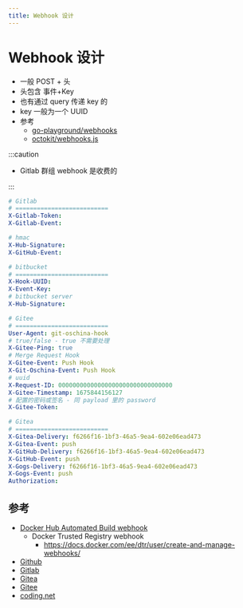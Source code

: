 ```yaml
---
title: Webhook 设计
---
```


# Webhook 设计

- 一般 POST + 头
- 头包含 事件+Key
- 也有通过 query 传递 key 的
- key 一般为一个 UUID
- 参考
  - [go-playground/webhooks](https://github.com/go-playground/webhooks)
  - [octokit/webhooks.js](https://github.com/octokit/webhooks.js)

:::caution

- Gitlab 群组 webhook 是收费的

:::

```yaml
# Gitlab
# ==========================
X-Gitlab-Token:
X-Gitlab-Event:

# hmac
X-Hub-Signature:
X-GitHub-Event:

# bitbucket
# ==========================
X-Hook-UUID:
X-Event-Key:
# bitbucket server
X-Hub-Signature:

# Gitee
# ==========================
User-Agent: git-oschina-hook
# true/false - true 不需要处理
X-Gitee-Ping: true
# Merge Request Hook
X-Gitee-Event: Push Hook
X-Git-Oschina-Event: Push Hook
# uuid
X-Request-ID: 00000000000000000000000000000000
X-Gitee-Timestamp: 1675844156127
# 配置的密码或签名 - 同 payload 里的 password
X-Gitee-Token:

# Gitea
# ==========================
X-Gitea-Delivery: f6266f16-1bf3-46a5-9ea4-602e06ead473
X-Gitea-Event: push
X-GitHub-Delivery: f6266f16-1bf3-46a5-9ea4-602e06ead473
X-GitHub-Event: push
X-Gogs-Delivery: f6266f16-1bf3-46a5-9ea4-602e06ead473
X-Gogs-Event: push
Authorization:
```

## 参考

- [Docker Hub Automated Build webhook](https://docs.docker.com/docker-hub/webhooks/)
  - Docker Trusted Registry webhook
    - https://docs.docker.com/ee/dtr/user/create-and-manage-webhooks/
- [Github](https://docs.github.com/en/developers/webhooks-and-events/webhooks/about-webhooks)
- [Gitlab](https://docs.gitlab.com/ee/user/project/integrations/webhooks.html)
- [Gitea](https://docs.gitea.io/en-us/webhooks/)
- [Gitee](https://gitee.com/help/categories/40)
- [coding.net](https://coding.net/help/docs/project-settings/open/webhook.html)
